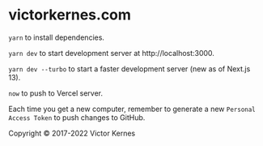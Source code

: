 # victorkernes.com

`yarn` to install dependencies.

`yarn dev` to start development server at http://localhost:3000.

`yarn dev --turbo` to start a faster development server (new as of Next.js 13).

`now` to push to Vercel server.

Each time you get a new computer, remember to generate a new `Personal Access Token` to push changes to GitHub.

Copyright © 2017-2022 Victor Kernes
